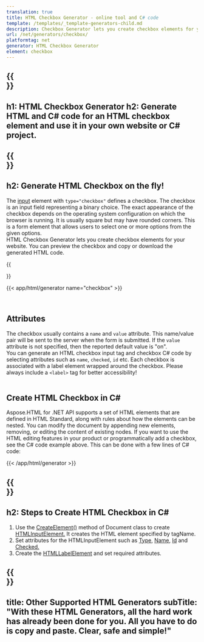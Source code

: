 ```yaml
---
translation: true
title: HTML Checkbox Generator - online tool and C# code
template: /templates/_template-generators-child.md
description: Checkbox Generator lets you create checkbox elements for your website. You can preview the checkbox and copy generated HTML and C# code.
url: /net/generators/checkbox/
platformtag: net
generator: HTML Checkbox Generator
element: checkbox
---
```


{{<section banner>}}
---
h1: HTML Checkbox Generator
h2: Generate HTML and C# code for an HTML checkbox element and use it in your own website or C# project.
---

{{<section overview>}}
---
h2: Generate HTML Checkbox on the fly!
---

The [input](https://html.spec.whatwg.org/multipage/input.html#the-input-element) element with `type="checkbox"` defines a checkbox. The checkbox is an input field representing a binary choice. The exact appearance of the checkbox depends on the operating system configuration on which the browser is running. It is usually square but may have rounded corners. This is a form element that allows users to select one or more options from the given options.<br> HTML Checkbox Generator lets you create checkbox elements for your website. You can preview the checkbox and copy or download the generated HTML code.

{{<section plugin>}}

{{< app/html/generator name="checkbox" >}}

<br>
<h2> Attributes </h2>

The checkbox usually contains a `name` and `value` attribute. This name/value pair will be sent to the server when the form is submitted. If the `value` attribute is not specified, then the reported default value is "on".<br>
You can generate an HTML checkbox input tag and checkbox C# code by selecting attributes such as `name`, `checked`, `id` etc. Each checkbox is associated with a label element wrapped around the checkbox. Please always include a `<label>` tag for better accessibility!<br><br>

<h2> Create HTML Checkbox in C#</h2>

Aspose.HTML for .NET API supports a set of HTML elements that are defined in HTML Standard, along with rules about how the elements can be nested. You can modify the document by appending new elements, removing, or editing the content of existing nodes. If you want to use the HTML editing features in your product or programmatically add a checkbox, see the C# code example above. This can be done with a few lines of C# code:

{{< /app/html/generator >}}

{{<section steps>}}
---
h2: Steps to Create HTML Checkbox in C#
---

1. Use the [CreateElement()](https://reference.aspose.com/html/net/aspose.html.dom/document/createelement/) method of Document class to create [HTMLInputElement.](https://reference.aspose.com/html/net/aspose.html/htmlinputelement/) It creates the HTML element specified by tagName.
1. Set attributes for the HTMLInputElement such as [Type](https://reference.aspose.com/html/net/aspose.html/htmlinputelement/type/), [Name](https://reference.aspose.com/html/net/aspose.html/htmlinputelement/name/), [Id](https://reference.aspose.com/html/net/aspose.html/htmlelement/id/) and [Checked.](https://reference.aspose.com/html/net/aspose.html/htmlinputelement/checked/)
1. Create the [HTMLLabelElement](https://reference.aspose.com/html/net/aspose.html/htmllabelelement/) and set required attributes.

{{<section other-generators>}}
---
title: Other Supported HTML Generators
subTitle: "With these HTML Generators, all the hard work has already been done for you. All you have to do is copy and paste. Clear, safe and simple!"
---